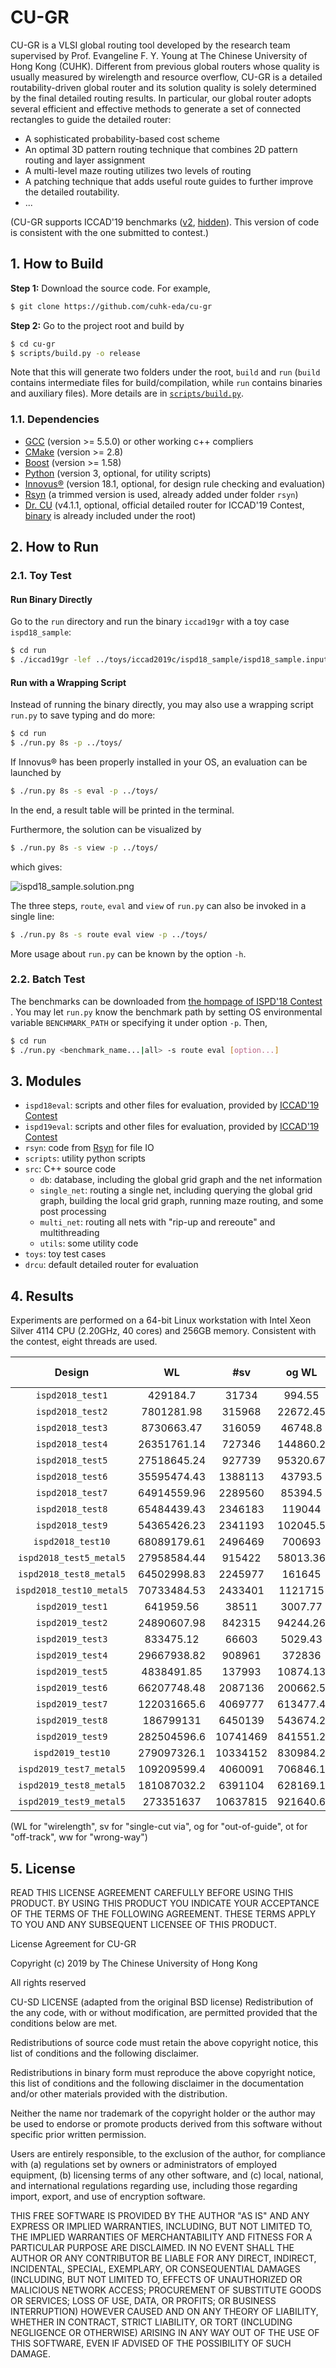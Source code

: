 CU-GR
======================================
CU-GR is a VLSI global routing tool developed by the research team supervised by Prof. Evangeline F. Y. Young at The Chinese University of Hong Kong (CUHK).
Different from previous global routers whose quality is usually measured by wirelength and resource overflow,
CU-GR is a detailed routability-driven global router and its solution quality is solely determined by the final detailed routing results.
In particular, our global router adopts several efficient and effective methods to generate a set of connected rectangles to guide the detailed router:
* A sophisticated probability-based cost scheme
* An optimal 3D pattern routing technique that combines 2D pattern routing and layer assignment
* A multi-level maze routing utilizes two levels of routing
* A patching technique that adds useful route guides to further improve the detailed routability.
* ...

(CU-GR supports ICCAD'19 benchmarks ([v2](http://iccad-contest.org/2019/Problem_C/iccad19_benchmarks_v2.tar.gz), [hidden](http://iccad-contest.org/2019/Problem_C/iccad19_hidden_benchmarks.tar.gz)).
This version of code is consistent with the one submitted to contest.)

## 1. How to Build

**Step 1:** Download the source code. For example,
```bash
$ git clone https://github.com/cuhk-eda/cu-gr
```

**Step 2:** Go to the project root and build by
```bash
$ cd cu-gr
$ scripts/build.py -o release
```

Note that this will generate two folders under the root, `build` and `run` (`build` contains intermediate files for build/compilation, while `run` contains binaries and auxiliary files).
More details are in [`scripts/build.py`](scripts/build.py).

### 1.1. Dependencies

* [GCC](https://gcc.gnu.org/) (version >= 5.5.0) or other working c++ compliers
* [CMake](https://cmake.org/) (version >= 2.8)
* [Boost](https://www.boost.org/) (version >= 1.58)
* [Python](https://www.python.org/) (version 3, optional, for utility scripts)
* [Innovus®](https://www.cadence.com/content/cadence-www/global/en_US/home/tools/digital-design-and-signoff/soc-implementation-and-floorplanning/innovus-implementation-system.html) (version 18.1, optional, for design rule checking and evaluation)
* [Rsyn](https://github.com/RsynTeam/rsyn-x) (a trimmed version is used, already added under folder `rsyn`)
* [Dr. CU](https://github.com/cuhk-eda/dr-cu) (v4.1.1, optional, official detailed router for ICCAD'19 Contest, [binary](http://iccad-contest.org/2019/Problem_C/drcu_june19.zip) is already included under the root)

## 2. How to Run

### 2.1. Toy Test

#### Run Binary Directly

Go to the `run` directory and run the binary `iccad19gr` with a toy case `ispd18_sample`:
```bash
$ cd run
$ ./iccad19gr -lef ../toys/iccad2019c/ispd18_sample/ispd18_sample.input.lef -def ../toys/iccad2019c/ispd18_sample/ispd18_sample.input.def -output ispd18_sample.solution.guide -threads 8
```

#### Run with a Wrapping Script

Instead of running the binary directly, you may also use a wrapping script `run.py` to save typing and do more:
```bash
$ cd run
$ ./run.py 8s -p ../toys/
```

If Innovus® has been properly installed in your OS, an evaluation can be launched by
```bash
$ ./run.py 8s -s eval -p ../toys/
```
In the end, a result table will be printed in the terminal.

Furthermore, the solution can be visualized by
```bash
$ ./run.py 8s -s view -p ../toys/
```
which gives:

![ispd18_sample.solution.png](/toys/iccad2019c/ispd18_sample/ispd18_sample.solution.png)

The three steps, `route`, `eval` and `view` of `run.py` can also be invoked in a single line:
```bash
$ ./run.py 8s -s route eval view -p ../toys/
```
More usage about `run.py` can be known by the option `-h`.

### 2.2. Batch Test

The benchmarks can be downloaded from [the hompage of ISPD'18 Contest ](http://www.ispd.cc/contests/18/#benchmarks).
You may let `run.py` know the benchmark path by setting OS environmental variable `BENCHMARK_PATH` or specifying it under option `-p`.
Then,
```bash
$ cd run
$ ./run.py <benchmark_name...|all> -s route eval [option...]
```

## 3. Modules

* `ispd18eval`: scripts and other files for evaluation, provided by [ICCAD'19 Contest](http://iccad-contest.org/2019/Problem_C/eval.zip)
* `ispd19eval`: scripts and other files for evaluation, provided by [ICCAD'19 Contest](http://iccad-contest.org/2019/Problem_C/eval.zip)
* `rsyn`: code from [Rsyn](https://github.com/RsynTeam/rsyn-x) for file IO
* `scripts`: utility python scripts
* `src`: C++ source code
    * `db`: database, including the global grid graph and the net information
    * `single_net`: routing a single net, including querying the global grid graph, building the local grid graph, running maze routing, and some post processing
    * `multi_net`: routing all nets with "rip-up and rereoute" and multithreading
    * `utils`: some utility code
* `toys`: toy test cases
* `drcu`: default detailed router for evaluation


## 4. Results

Experiments are performed on a 64-bit Linux workstation with Intel Xeon Silver 4114 CPU (2.20GHz, 40 cores) and 256GB memory.
Consistent with the contest, eight threads are used.

|          Design          |      WL     |    #sv   |   og WL  | og #v |   ot WL  | ot #v |   ww WL  | #short | short a | #min a | #prl | #eol | #cut | #cnr | #spc | #o | total score | GR time (sec) | DR time (sec) |
|:------------------------:|:-----------:|:--------:|:--------:|:-----:|:--------:|:-----:|:--------:|:------:|:-------:|:------:|:----:|:----:|:----:|:----:|:----:|:--:|:-----------:|:-------------:|:-------------:|
| `ispd2018_test1`         |   429184.7  |   31734  |  994.55  |  201  |  421.05  |   0   |  6082.68 |   N/A  |    0    |    0   |  N/A |  N/A |  N/A |  N/A |   2  |  0 |   286549.1  |     3.298     |     17.333    |
| `ispd2018_test2`         |  7801281.98 |  315968  | 22672.45 |  3651 |  6053.18 |   0   | 61983.22 |   N/A  |   1.02  |    0   |  N/A |  N/A |  N/A |  N/A |  38  |  0 |   4643419   |     26.438    |    134.026    |
| `ispd2018_test3`         |  8730663.47 |  316059  |  46748.8 |  3925 |  6673.28 |   0   |  62309.8 |   N/A  |  52.72  |    0   |  N/A |  N/A |  N/A |  N/A |  80  |  0 |  5180128.72 |     30.468    |     221.33    |
| `ispd2018_test4`         | 26351761.14 |  727346  | 144860.2 | 11461 | 18045.55 |   0   | 192094.5 |   N/A  |  45.12  |   24   |  N/A |  N/A |  N/A |  N/A |  618 |  0 | 15331572.62 |     71.922    |    517.058    |
| `ispd2018_test5`         | 27518645.24 |  927739  | 95320.67 |  6484 |  5875.49 |   3   | 51152.33 |   N/A  |    95   |   68   |  N/A |  N/A |  N/A |  N/A |  474 |  0 | 16089195.85 |     82.873    |    1370.89    |
| `ispd2018_test6`         | 35595474.43 |  1388113 |  43793.5 |  6058 | 12267.86 |   16  | 72891.48 |   N/A  |   2.95  |   100  |  N/A |  N/A |  N/A |  N/A |  612 |  0 | 21060331.12 |    113.582    |    860.145    |
| `ispd2018_test7`         | 64914559.96 |  2289560 |  85394.5 | 10066 | 26655.64 |   0   | 113870.3 |   N/A  |  155.29 |   144  |  N/A |  N/A |  N/A |  N/A |  101 |  0 |  37459203.5 |    263.426    |    2287.396   |
| `ispd2018_test8`         | 65484439.43 |  2346183 |  119044  | 11411 | 26826.97 |   0   | 117916.8 |   N/A  |  137.89 |   158  |  N/A |  N/A |  N/A |  N/A |  129 |  0 |  37908814.8 |    259.904    |    2259.881   |
| `ispd2018_test9`         | 54365426.23 |  2341193 | 102045.5 | 10481 | 21877.33 |   0   | 110092.9 |   N/A  |   2.8   |   197  |  N/A |  N/A |  N/A |  N/A |  123 |  0 | 32260057.17 |    178.315    |    1492.528   |
| `ispd2018_test10`        | 68089179.61 |  2496469 |  700693  | 28370 | 31764.17 |   0   | 146273.6 |   N/A  |  377.51 |   265  |  N/A |  N/A |  N/A |  N/A |  701 |  0 | 40600501.49 |    349.399    |    2535.34    |
| `ispd2018_test5_metal5`  | 27958584.44 |  915422  | 58013.36 |  7261 |  6266.09 |   3   | 58536.28 |   N/A  |  82.44  |   46   |  N/A |  N/A |  N/A |  N/A |  418 |  0 |  16210302.7 |     80.325    |    1035.531   |
| `ispd2018_test8_metal5`  | 64502998.83 |  2245977 |  161645  | 17306 | 25646.86 |   0   | 148152.8 |   N/A  |  157.16 |   179  |  N/A |  N/A |  N/A |  N/A |  85  |  0 | 37293961.54 |    240.287    |    2340.557   |
| `ispd2018_test10_metal5` | 70733484.53 |  2433401 |  1121715 | 71510 | 31069.37 |   0   | 225196.3 |   N/A  | 7855.22 |   464  |  N/A |  N/A |  N/A |  N/A |  947 |  0 | 46300610.22 |    349.827    |    5110.996   |
| `ispd2019_test1`         |  641959.56  |   38511  |  3007.77 |  251  |   755.8  |  730  |  8615.49 |   18   |   6.8   |   12   |   7  |  10  |   5  |  69  |  N/A |  0 |  554905.94  |     4.261     |    127.176    |
| `ispd2019_test2`         | 24890607.98 |  842315  | 94244.26 |  6479 | 22850.23 | 23382 | 141236.3 |   393  |  125.07 |   561  | 1090 |  728 |  120 | 6445 |  N/A |  0 | 20871863.16 |     82.362    |    1032.044   |
| `ispd2019_test3`         |  833475.12  |   66603  |  5029.43 |  493  |  1635.09 |  716  | 12727.69 |   89   |  23.71  |   21   |  122 |  55  |  25  |  92  |  N/A |  0 |  937290.73  |     4.153     |     61.213    |
| `ispd2019_test4`         | 29667938.82 |  908961  |  372836  | 24608 | 13917.49 |   2   | 136106.7 |  1005  |  784.48 |   78   |  269 |  52  |   0  |   0  |  N/A |  0 | 20104565.48 |     78.067    |    1242.691   |
| `ispd2019_test5`         |  4838491.85 |  137993  | 10874.13 |  1057 |  2059.97 |   20  | 18428.66 |   290  |  72.24  |    6   |  140 |  12  |   0  |   0  |  N/A |  0 |  3262747.56 |     9.596     |    157.241    |
| `ispd2019_test6`         | 66207748.48 |  2087136 | 200662.5 | 14277 | 26733.17 | 12207 | 269974.8 |   571  |  249.34 |   422  |  865 |  367 |  192 | 1087 |  N/A |  0 | 43854576.07 |    226.403    |    2233.286   |
| `ispd2019_test7`         | 122031665.6 |  4069777 | 613477.4 | 40491 | 42521.87 | 24488 | 728772.7 |  4172  |  1454.6 |  1790  | 7085 | 2110 |  874 | 2115 |  N/A |  0 | 88577730.84 |    563.807    |    5154.622   |
| `ispd2019_test8`         |  186799131  |  6450139 | 543674.2 | 52484 |  64283.1 | 36454 | 674924.3 |  2592  |   955   |  2262  | 2376 | 3057 | 1177 | 3234 |  N/A |  0 |  128412302  |    562.334    |    8340.791   |
| `ispd2019_test9`         | 282504596.6 | 10741469 | 841551.2 | 86682 | 106820.7 | 60793 |  1142884 |  5986  | 1849.32 |  3941  | 3972 | 5729 | 2814 | 5275 |  N/A |  0 | 201270654.9 |    895.783    |    12516.36   |
| `ispd2019_test10`        | 279097326.1 | 10334152 | 830984.2 | 62107 | 105927.7 | 61004 |  1632195 |  9379  |   2764  |  4209  | 3927 | 6052 | 2824 | 5124 |  N/A |  0 | 200755027.5 |    874.629    |    10542.66   |
| `ispd2019_test7_metal5`  | 109209599.4 |  4060091 | 706846.1 | 40948 | 41447.75 | 24446 | 735795.2 |  4530  | 1673.74 |  1757  | 6240 | 2124 |  892 | 2255 |  N/A |  0 | 82169292.77 |    335.358    |    5244.894   |
| `ispd2019_test8_metal5`  | 181087032.2 |  6391104 | 628169.1 | 52303 | 61235.21 | 36542 |  719081  |  3748  | 1565.13 |  2285  | 2603 | 3294 | 1201 | 2934 |  N/A |  0 | 126429212.2 |    499.372    |    9060.015   |
| `ispd2019_test9_metal5`  |  273351637  | 10637815 | 921640.6 | 84664 | 101176.9 | 60896 |  1216755 |  7513  | 2817.43 |  4263  | 4171 | 6152 | 2896 | 4767 |  N/A |  0 | 197937335.2 |    592.942    |    13303.77   |

(WL for "wirelength", sv for "single-cut via", og for "out-of-guide", ot for "off-track", ww for "wrong-way")

## 5. License

READ THIS LICENSE AGREEMENT CAREFULLY BEFORE USING THIS PRODUCT. BY USING THIS PRODUCT YOU INDICATE YOUR ACCEPTANCE OF THE TERMS OF THE FOLLOWING AGREEMENT. THESE TERMS APPLY TO YOU AND ANY SUBSEQUENT LICENSEE OF THIS PRODUCT.



License Agreement for CU-GR



Copyright (c) 2019 by The Chinese University of Hong Kong



All rights reserved



CU-SD LICENSE (adapted from the original BSD license) Redistribution of the any code, with or without modification, are permitted provided that the conditions below are met.



Redistributions of source code must retain the above copyright notice, this list of conditions and the following disclaimer.



Redistributions in binary form must reproduce the above copyright notice, this list of conditions and the following disclaimer in the documentation and/or other materials provided with the distribution.



Neither the name nor trademark of the copyright holder or the author may be used to endorse or promote products derived from this software without specific prior written permission.



Users are entirely responsible, to the exclusion of the author, for compliance with (a) regulations set by owners or administrators of employed equipment, (b) licensing terms of any other software, and (c) local, national, and international regulations regarding use, including those regarding import, export, and use of encryption software.



THIS FREE SOFTWARE IS PROVIDED BY THE AUTHOR "AS IS" AND ANY EXPRESS OR IMPLIED WARRANTIES, INCLUDING, BUT NOT LIMITED TO, THE IMPLIED WARRANTIES OF MERCHANTABILITY AND FITNESS FOR A PARTICULAR PURPOSE ARE DISCLAIMED. IN NO EVENT SHALL THE AUTHOR OR ANY CONTRIBUTOR BE LIABLE FOR ANY DIRECT, INDIRECT, INCIDENTAL, SPECIAL, EXEMPLARY, OR CONSEQUENTIAL DAMAGES (INCLUDING, BUT NOT LIMITED TO, EFFECTS OF UNAUTHORIZED OR MALICIOUS NETWORK ACCESS; PROCUREMENT OF SUBSTITUTE GOODS OR SERVICES; LOSS OF USE, DATA, OR PROFITS; OR BUSINESS INTERRUPTION) HOWEVER CAUSED AND ON ANY THEORY OF LIABILITY, WHETHER IN CONTRACT, STRICT LIABILITY, OR TORT (INCLUDING NEGLIGENCE OR OTHERWISE) ARISING IN ANY WAY OUT OF THE USE OF THIS SOFTWARE, EVEN IF ADVISED OF THE POSSIBILITY OF SUCH DAMAGE.
